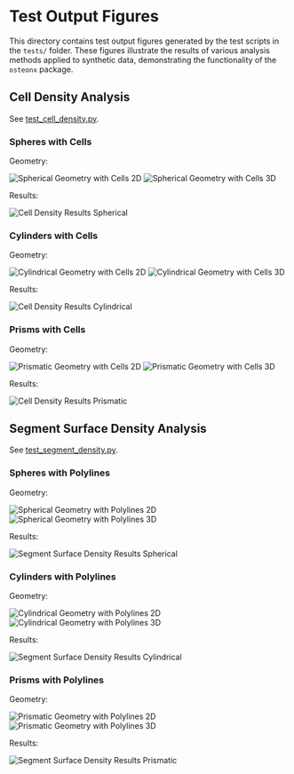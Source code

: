 # Test Output Figures

This directory contains test output figures generated by the test scripts
in the `tests/` folder. These figures illustrate the results of various
analysis methods applied to synthetic data, demonstrating the functionality
of the `osteonx` package.

## Cell Density Analysis

See [test_cell_density.py](test_cell_density.py).

### Spheres with Cells

Geometry:

![Spherical Geometry with Cells 2D](figures/test_sphere_2d.png)
![Spherical Geometry with Cells 3D](figures/test_sphere_3d.png)

Results:

![Cell Density Results Spherical](figures/test_sphere_cells.png)

### Cylinders with Cells

Geometry:

![Cylindrical Geometry with Cells 2D](figures/test_cylinder_2d.png)
![Cylindrical Geometry with Cells 3D](figures/test_cylinder_3d.png)

Results:

![Cell Density Results Cylindrical](figures/test_cylinder_cells.png)

### Prisms with Cells

Geometry:

![Prismatic Geometry with Cells 2D](figures/test_prism_2d.png)
![Prismatic Geometry with Cells 3D](figures/test_prism_3d.png)

Results:

![Cell Density Results Prismatic](figures/test_prism_cells.png)

## Segment Surface Density Analysis

See [test_segment_density.py](test_segment_density.py).

### Spheres with Polylines

Geometry:

![Spherical Geometry with Polylines 2D](figures/test_sphere_segments_2d.png)
![Spherical Geometry with Polylines 3D](figures/test_sphere_segments_3d.png)

Results:

![Segment Surface Density Results Spherical](figures/test_sphere_segments.png)

### Cylinders with Polylines

Geometry:

![Cylindrical Geometry with Polylines 2D](figures/test_cylinder_segments_2d.png)
![Cylindrical Geometry with Polylines 3D](figures/test_cylinder_segments_3d.png)

Results:

![Segment Surface Density Results Cylindrical](figures/test_cylinder_segments.png)

### Prisms with Polylines

Geometry:

![Prismatic Geometry with Polylines 2D](figures/test_prism_segments_2d.png)
![Prismatic Geometry with Polylines 3D](figures/test_prism_segments_3d.png)

Results:

![Segment Surface Density Results Prismatic](figures/test_prism_segments.png)
